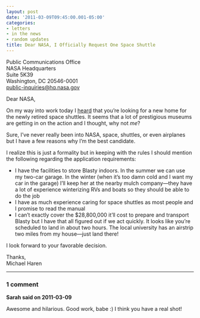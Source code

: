 ```yaml
---
layout: post
date: '2011-03-09T09:45:00.001-05:00'
categories:
- letters
- in the news
- random updates
title: Dear NASA, I Officially Request One Space Shuttle
---
```


Public Communications Office    
NASA Headquarters     
Suite 5K39     
Washington, DC 20546-0001     
public-inquiries@hq.nasa.gov

Dear NASA,

On my way into work today I [heard](http://www.npr.org/2011/03/09/134358888/nasas-next-mission-finding-homes-for-shuttles) that you’re looking for a new home for the newly retired space shuttles. It seems that a lot of prestigious museums are getting in on the action and I thought, why not *me*?

Sure, I’ve never really been into NASA, space, shuttles, or even airplanes but I have a few reasons why I’m the best candidate.

I realize this is just a formality but in keeping with the rules I should mention the following regarding the application requirements:

* I have the facilities to store Blasty indoors. In the summer we can use my two-car garage. In the winter (when it’s too damn cold and I want my car in the garage) I’ll keep her at the nearby mulch company—they have a lot of experience winterizing RVs and boats so they should be able to do the job
* I have as much experience caring for space shuttles as most people and I promise to read the manual
* I can’t exactly cover the $28,800,000 it’ll cost to prepare and transport Blasty but I have that all figured out if we act quickly. It looks like you’re scheduled to land in about two hours. The local university has an airstrip two miles from my house—just land there!  


I look forward to your favorable decision.

Thanks,    
Michael Haren

---

### 1 comment

**Sarah said on 2011-03-09**

Awesome and hilarious.  Good work, babe :)  I think you have a real shot!

